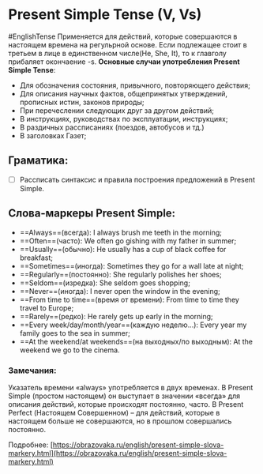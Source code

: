 # Present Simple Tense (V, Vs)
#EnglishTense
	Применяется для действий, которые совершаются в настоящем времена на регульрной основе. Если подлежащее стоит в третьем в лице в единственном числе(He, She, It), то к главголу прибаляет окончаение -s.
**Основные случаи употребления Present Simple Tense**:
* Для обозначения состояния, привычного, повторяющего действия;
* Для описания научных фактов, общепринятых утверждений, прописных истин, законов природы;
* При перечеслении следующих друг за другом действий;
* В инструкциях, руководствах по эксплуатации, инструкциях;
* В раздичных рассписаниях (поездов, автобусов и тд.)
* В заголовках Газет;
## Граматика:
- [ ] Рассписать синтаксис и правила построения предложений в Present Simple.
## Слова-маркеры Present Simple:
* ==Always==(всегда): I always brush me teeth in the morning;
* ==Often==(часто): We often go gishing with my father in summer;
* ==Usually==(обычно): He usually has a cup of black coffee for breakfast;
* ==Sometimes==(иногда): Sometimes they go for a wall late at night;
* ==Regularly==(постоянно): She regularly polishes her shoes;
* ==Seldom==(изредка): She seldom goes shopping;
* ==Never==(иногда): I never open the window in the evening;
* ==From time to time==(время от времени): From time to time they travel to Europe;
* ==Rarely==(редко): He rarely gets up early in the morning;
* ==Every week/day/month/year==(каждую неделю...): Every year my family goes to the sea in summer;
* ==At the weekend/at weekends==(на выходных/по выходным): At the weekend we go to the cinema.

### Замечания:
Указатель времени «always» употребляется в двух временах. В Present Simple (простом настоящем) он выступает в значении «всегда» для описания действий, которые происходят постоянно, часто. В Present Perfect (Настоящем Совершенном) – для действий, которые в настоящем больше не совершаются, но в прошлом совершались постоянно.

Подробнее: [https://obrazovaka.ru/english/present-simple-slova-markery.html](https://obrazovaka.ru/english/present-simple-slova-markery.html)